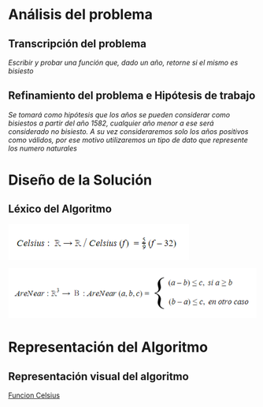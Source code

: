 # Análisis del problema

## Transcripción del problema

*Escribir y probar una función que, dado un año, retorne si el mismo es bisiesto*

## Refinamiento del problema e Hipótesis de trabajo

*Se tomará como hipótesis que los años se pueden considerar como bisiestos a partir del año 1582, cualquier año menor a ese será considerado no bisiesto. A su vez consideraremos solo los años positivos como válidos, por ese motivo utilizaremos un tipo de dato que represente los numero naturales*

# Diseño de la Solución

## Léxico del Algoritmo

![FuncionCelsius](https://raw.githubusercontent.com/josefranwagner/AED/master/03-Celsius/funcionCelsius.png)

![FuncionAreNear](https://raw.githubusercontent.com/josefranwagner/AED/master/03-Celsius/funcionAreNear.png)

# Representación del Algoritmo

## Representación visual del algoritmo

[Funcion Celsius](https://raw.githubusercontent.com/josefranwagner/AED/master/03-Celsius/Celsius.cpp)
